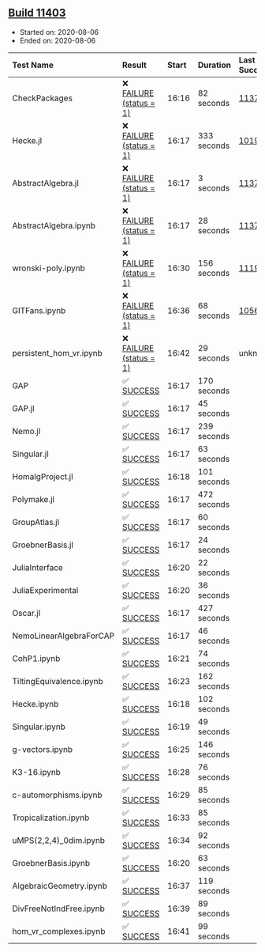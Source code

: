 ## [Build 11403](https://oscarci.mathematik.uni-kl.de/job/oscar/11403/)

* Started on: 2020-08-06
* Ended on: 2020-08-06

| Test Name    | Result | Start | Duration | Last Success | First Failure |
|:-------------|:-------|:------|:---------|:-------------|:--------------|
| CheckPackages | ❌ [FAILURE (status = 1)](https://oscarci.mathematik.uni-kl.de/job/oscar/11403/artifact/logs/build-11403/CheckPackages.log) | 16:16 | 82 seconds | [11376](https://oscarci.mathematik.uni-kl.de/job/oscar/11376/) | [11377](https://oscarci.mathematik.uni-kl.de/job/oscar/11377/) |
| Hecke.jl | ❌ [FAILURE (status = 1)](https://oscarci.mathematik.uni-kl.de/job/oscar/11403/artifact/logs/build-11403/Hecke.jl.log) | 16:17 | 333 seconds | [10197](https://oscarci.mathematik.uni-kl.de/job/oscar/10197/) | [10198](https://oscarci.mathematik.uni-kl.de/job/oscar/10198/) |
| AbstractAlgebra.jl | ❌ [FAILURE (status = 1)](https://oscarci.mathematik.uni-kl.de/job/oscar/11403/artifact/logs/build-11403/AbstractAlgebra.jl.log) | 16:17 | 3 seconds | [11376](https://oscarci.mathematik.uni-kl.de/job/oscar/11376/) | [11377](https://oscarci.mathematik.uni-kl.de/job/oscar/11377/) |
| AbstractAlgebra.ipynb | ❌ [FAILURE (status = 1)](https://oscarci.mathematik.uni-kl.de/job/oscar/11403/artifact/logs/build-11403/AbstractAlgebra.ipynb.log) | 16:17 | 28 seconds | [11376](https://oscarci.mathematik.uni-kl.de/job/oscar/11376/) | [11377](https://oscarci.mathematik.uni-kl.de/job/oscar/11377/) |
| wronski-poly.ipynb | ❌ [FAILURE (status = 1)](https://oscarci.mathematik.uni-kl.de/job/oscar/11403/artifact/logs/build-11403/wronski-poly.ipynb.log) | 16:30 | 156 seconds | [11192](https://oscarci.mathematik.uni-kl.de/job/oscar/11192/) | [11193](https://oscarci.mathematik.uni-kl.de/job/oscar/11193/) |
| GITFans.ipynb | ❌ [FAILURE (status = 1)](https://oscarci.mathematik.uni-kl.de/job/oscar/11403/artifact/logs/build-11403/GITFans.ipynb.log) | 16:36 | 68 seconds | [10566](https://oscarci.mathematik.uni-kl.de/job/oscar/10566/) | [10567](https://oscarci.mathematik.uni-kl.de/job/oscar/10567/) |
| persistent_hom_vr.ipynb | ❌ [FAILURE (status = 1)](https://oscarci.mathematik.uni-kl.de/job/oscar/11403/artifact/logs/build-11403/persistent_hom_vr.ipynb.log) | 16:42 | 29 seconds | unknown | unknown |
| GAP | ✅ [SUCCESS](https://oscarci.mathematik.uni-kl.de/job/oscar/11403/artifact/logs/build-11403/GAP.log) | 16:17 | 170 seconds |  |  |
| GAP.jl | ✅ [SUCCESS](https://oscarci.mathematik.uni-kl.de/job/oscar/11403/artifact/logs/build-11403/GAP.jl.log) | 16:17 | 45 seconds |  |  |
| Nemo.jl | ✅ [SUCCESS](https://oscarci.mathematik.uni-kl.de/job/oscar/11403/artifact/logs/build-11403/Nemo.jl.log) | 16:17 | 239 seconds |  |  |
| Singular.jl | ✅ [SUCCESS](https://oscarci.mathematik.uni-kl.de/job/oscar/11403/artifact/logs/build-11403/Singular.jl.log) | 16:17 | 63 seconds |  |  |
| HomalgProject.jl | ✅ [SUCCESS](https://oscarci.mathematik.uni-kl.de/job/oscar/11403/artifact/logs/build-11403/HomalgProject.jl.log) | 16:18 | 101 seconds |  |  |
| Polymake.jl | ✅ [SUCCESS](https://oscarci.mathematik.uni-kl.de/job/oscar/11403/artifact/logs/build-11403/Polymake.jl.log) | 16:17 | 472 seconds |  |  |
| GroupAtlas.jl | ✅ [SUCCESS](https://oscarci.mathematik.uni-kl.de/job/oscar/11403/artifact/logs/build-11403/GroupAtlas.jl.log) | 16:17 | 60 seconds |  |  |
| GroebnerBasis.jl | ✅ [SUCCESS](https://oscarci.mathematik.uni-kl.de/job/oscar/11403/artifact/logs/build-11403/GroebnerBasis.jl.log) | 16:17 | 24 seconds |  |  |
| JuliaInterface | ✅ [SUCCESS](https://oscarci.mathematik.uni-kl.de/job/oscar/11403/artifact/logs/build-11403/JuliaInterface.log) | 16:20 | 22 seconds |  |  |
| JuliaExperimental | ✅ [SUCCESS](https://oscarci.mathematik.uni-kl.de/job/oscar/11403/artifact/logs/build-11403/JuliaExperimental.log) | 16:20 | 36 seconds |  |  |
| Oscar.jl | ✅ [SUCCESS](https://oscarci.mathematik.uni-kl.de/job/oscar/11403/artifact/logs/build-11403/Oscar.jl.log) | 16:17 | 427 seconds |  |  |
| NemoLinearAlgebraForCAP | ✅ [SUCCESS](https://oscarci.mathematik.uni-kl.de/job/oscar/11403/artifact/logs/build-11403/NemoLinearAlgebraForCAP.log) | 16:17 | 46 seconds |  |  |
| CohP1.ipynb | ✅ [SUCCESS](https://oscarci.mathematik.uni-kl.de/job/oscar/11403/artifact/logs/build-11403/CohP1.ipynb.log) | 16:21 | 74 seconds |  |  |
| TiltingEquivalence.ipynb | ✅ [SUCCESS](https://oscarci.mathematik.uni-kl.de/job/oscar/11403/artifact/logs/build-11403/TiltingEquivalence.ipynb.log) | 16:23 | 162 seconds |  |  |
| Hecke.ipynb | ✅ [SUCCESS](https://oscarci.mathematik.uni-kl.de/job/oscar/11403/artifact/logs/build-11403/Hecke.ipynb.log) | 16:18 | 102 seconds |  |  |
| Singular.ipynb | ✅ [SUCCESS](https://oscarci.mathematik.uni-kl.de/job/oscar/11403/artifact/logs/build-11403/Singular.ipynb.log) | 16:19 | 49 seconds |  |  |
| g-vectors.ipynb | ✅ [SUCCESS](https://oscarci.mathematik.uni-kl.de/job/oscar/11403/artifact/logs/build-11403/g-vectors.ipynb.log) | 16:25 | 146 seconds |  |  |
| K3-16.ipynb | ✅ [SUCCESS](https://oscarci.mathematik.uni-kl.de/job/oscar/11403/artifact/logs/build-11403/K3-16.ipynb.log) | 16:28 | 76 seconds |  |  |
| c-automorphisms.ipynb | ✅ [SUCCESS](https://oscarci.mathematik.uni-kl.de/job/oscar/11403/artifact/logs/build-11403/c-automorphisms.ipynb.log) | 16:29 | 85 seconds |  |  |
| Tropicalization.ipynb | ✅ [SUCCESS](https://oscarci.mathematik.uni-kl.de/job/oscar/11403/artifact/logs/build-11403/Tropicalization.ipynb.log) | 16:33 | 85 seconds |  |  |
| uMPS(2,2,4)_0dim.ipynb | ✅ [SUCCESS](https://oscarci.mathematik.uni-kl.de/job/oscar/11403/artifact/logs/build-11403/uMPS-2-2-4-_0dim.ipynb.log) | 16:34 | 92 seconds |  |  |
| GroebnerBasis.ipynb | ✅ [SUCCESS](https://oscarci.mathematik.uni-kl.de/job/oscar/11403/artifact/logs/build-11403/GroebnerBasis.ipynb.log) | 16:20 | 63 seconds |  |  |
| AlgebraicGeometry.ipynb | ✅ [SUCCESS](https://oscarci.mathematik.uni-kl.de/job/oscar/11403/artifact/logs/build-11403/AlgebraicGeometry.ipynb.log) | 16:37 | 119 seconds |  |  |
| DivFreeNotIndFree.ipynb | ✅ [SUCCESS](https://oscarci.mathematik.uni-kl.de/job/oscar/11403/artifact/logs/build-11403/DivFreeNotIndFree.ipynb.log) | 16:39 | 89 seconds |  |  |
| hom_vr_complexes.ipynb | ✅ [SUCCESS](https://oscarci.mathematik.uni-kl.de/job/oscar/11403/artifact/logs/build-11403/hom_vr_complexes.ipynb.log) | 16:41 | 99 seconds |  |  |
